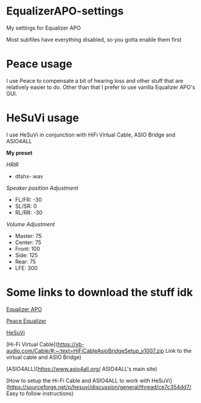 # EqualizerAPO-settings
My settings for Equalizer APO 

Most subfiles have everything disabled, so you gotta enable them first

# Peace usage

I use Peace to compensate a bit of hearing loss and other stuff that are relatively easier to do. Other than that I prefer to use vanilla Equalizer APO's GUI.

# HeSuVi usage

I use HeSuVi in conjunction with HiFi Virtual Cable, ASIO Bridge and ASIO4ALL

**My preset**

*HRIR*
- dtshx-.wav

*Speaker position Adjustment*
- FL/FR: -30
- SL/SR: 0
- RL/RR: -30

*Volume Adjustment*
- Master: 75
- Center: 75
- Front: 100
- Side: 125
- Rear: 75
- LFE: 300

# Some links to download the stuff idk

[Equalizer APO](https://sourceforge.net/projects/equalizerapo/ "Equalizer APO's SourceForge Page")

[Peace Equalizer](https://sourceforge.net/projects/peace-equalizer-apo-extension/ "Peace's SourceForge page")

[HeSuVi](https://sourceforge.net/projects/hesuvi/ "HeSuVi's SourceForge page")

[Hi-Fi Virtual Cable](https://vb-audio.com/Cable/#:~:text=HiFiCableAsioBridgeSetup_v1007.zip Link to the virtual cable and ASIO Bridge)

[ASIO4ALL](https://www.asio4all.org/ ASIO4ALL's main site)

[How to setup the Hi-Fi Cable and ASIO4ALL to work with HeSuVi](https://sourceforge.net/p/hesuvi/discussion/general/thread/ce7c354dd7/ Easy to follow instructions)
